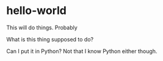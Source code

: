 # hello-world
This will do things. Probably

What is this thing supposed to do?

Can I put it in Python? Not that I know Python either though.
